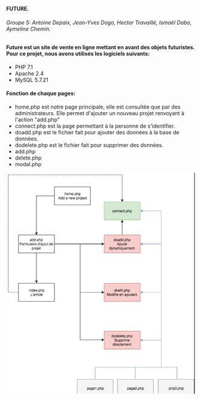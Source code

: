 <b>FUTURE.</b>

###### Groupe 5: Antoine Depaix, Jean-Yves Dogo, Hector Travaillé, Ismaël Dabo, Aymeline Chemin.


#### Future est un site de vente en ligne mettant en avant des objets futuristes. Pour ce projet, nous avons utilisés les logiciels suivants: 
<ul>
	<li> PHP 7.1</li>
	<li> Apache 2.4 </li>
	<li> MySQL 5.7.21 </li>
</ul>

#### Fonction de chaque pages:
<ul>
	<li> home.php est notre page principale, elle est consultée que par des administrateurs. 
	Elle permet d'ajouter un nouveau projet renvoyant à l'action "add.php" </li>
	<li> connect.php  est la page permettant à la personne de s'identifier.</li>
	<li> doadd.php est le fichier fait pour ajouter des données à la base de données. </li>
	<li> dodelete.php est le fichier fait pour supprimer des données. </li>
	<li> add.php </li>
	<li> delete.php </li>
	<li> modal.php </li> 

</ul>

![](https://github.com/ismaeldabo/PHP_SI/blob/master/phpUpdate%202/img/sitemap.png)
